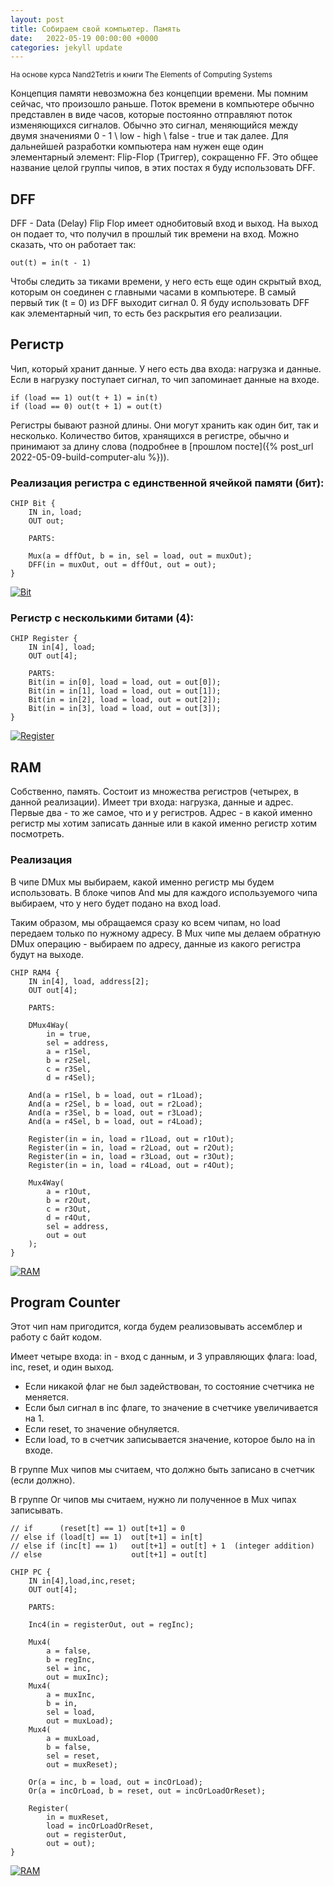 ```yaml
---
layout: post
title: Собираем свой компьютер. Память
date:   2022-05-19 00:00:00 +0000
categories: jekyll update
---
```

<small>
На основе курса Nand2Tetris и книги The Elements of Computing Systems
</small>

Концепция памяти невозможна без концепции времени. Мы помним сейчас, что произошло раньше. Поток времени в компьютере обычно представлен в виде часов, которые постоянно отправляют поток изменяющихся сигналов. Обычно это сигнал, меняющийся между двумя значениями 0 - 1 \ low - high \ false - true и так далее. Для дальнейшей разработки компьютера нам нужен еще один элементарный элемент: Flip-Flop (Триггер), сокращенно FF. Это общее название целой группы чипов, в этих постах я буду использовать DFF.

## DFF

DFF - Data (Delay) Flip Flop имеет однобитовый вход и выход. На выход он подает то, что получил в прошлый тик времени на вход. Можно сказать, что он работает так: 

```
out(t) = in(t - 1) 
```

Чтобы следить за тиками времени, у него есть еще один скрытый вход, которым он соединен с главными часами в компьютере. В самый первый тик (t = 0) из DFF выходит сигнал 0. Я буду использовать DFF как элементарный чип, то есть без раскрытия его реализации.

## Регистр

Чип, который хранит данные. У него есть два входа: нагрузка и данные. Если в нагрузку поступает сигнал, то чип запоминает данные на входе.

```
if (load == 1) out(t + 1) = in(t)
if (load == 0) out(t + 1) = out(t)
```

Регистры бывают разной длины. Они могут хранить как один бит, так и несколько. Количество битов, хранящихся в регистре, обычно и принимают за длину слова (подробнее в [прошлом посте]({% post_url 2022-05-09-build-computer-alu %})).

### Реализация регистра с единственной ячейкой памяти (бит):

```
CHIP Bit {
    IN in, load;
    OUT out;

    PARTS:

    Mux(a = dffOut, b = in, sel = load, out = muxOut);
    DFF(in = muxOut, out = dffOut, out = out);
}
```
[![Bit](/assets/2022-05-19-build-computer-memory/Bit.png)](/assets/2022-05-19-build-computer-memory/Bit.png)

### Регистр с несколькими битами (4):

```
CHIP Register {
    IN in[4], load;
    OUT out[4];

    PARTS:
    Bit(in = in[0], load = load, out = out[0]);
    Bit(in = in[1], load = load, out = out[1]);
    Bit(in = in[2], load = load, out = out[2]);
    Bit(in = in[3], load = load, out = out[3]);
}
```

[![Register](/assets/2022-05-19-build-computer-memory/Register.png)](/assets/2022-05-19-build-computer-memory/Register.png)

## RAM

Собственно, память. Состоит из множества регистров (четырех, в данной реализации). Имеет три входа: нагрузка, данные и адрес. Первые два - то же самое, что и у регистров. Адрес - в какой именно регистр мы хотим записать данные или в какой именно регистр хотим посмотреть.

### Реализация

В чипе DMux мы выбираем, какой именно регистр мы будем использовать. В блоке чипов And мы для каждого используемого чипа выбираем, что у него будет подано на вход  load.

Таким образом, мы обращаемся сразу ко всем чипам, но load передаем только по нужному адресу. В Mux чипе мы делаем обратную DMux операцию - выбираем по адресу, данные из какого регистра будут на выходе.

```
CHIP RAM4 {
    IN in[4], load, address[2];
    OUT out[4];

    PARTS:

    DMux4Way(
        in = true,
        sel = address,
        a = r1Sel,
        b = r2Sel,
        c = r3Sel,
        d = r4Sel);

    And(a = r1Sel, b = load, out = r1Load);
    And(a = r2Sel, b = load, out = r2Load);
    And(a = r3Sel, b = load, out = r3Load);
    And(a = r4Sel, b = load, out = r4Load);

    Register(in = in, load = r1Load, out = r1Out);
    Register(in = in, load = r2Load, out = r2Out);
    Register(in = in, load = r3Load, out = r3Out);
    Register(in = in, load = r4Load, out = r4Out);

    Mux4Way(
        a = r1Out,
        b = r2Out,
        c = r3Out,
        d = r4Out,
        sel = address,
        out = out
    );
}
```

[![RAM](/assets/2022-05-19-build-computer-memory/RAM.png)](/assets/2022-05-19-build-computer-memory/RAM.png)

## Program Counter

Этот чип нам пригодится, когда будем реализовывать ассемблер и работу с байт кодом.

Имеет четыре входа: in - вход с данным, и 3 управляющих флага: load, inc, reset, и один выход.

- Если никакой флаг не был задействован, то состояние счетчика не меняется.
- Если был сигнал в inc флаге, то значение в счетчике увеличивается на 1.
- Если reset, то значение обнуляется.
- Если load, то в счетчик записывается значение, которое было на in входе.

В группе Mux чипов мы считаем, что должно быть записано в счетчик (если должно).

В группе Or чипов мы считаем, нужно ли полученное в Mux чипах записывать.

```
// if      (reset[t] == 1) out[t+1] = 0
// else if (load[t] == 1)  out[t+1] = in[t]
// else if (inc[t] == 1)   out[t+1] = out[t] + 1  (integer addition)
// else                    out[t+1] = out[t]

CHIP PC {
    IN in[4],load,inc,reset;
    OUT out[4];

    PARTS:

    Inc4(in = registerOut, out = regInc);

    Mux4(
        a = false,
        b = regInc,
        sel = inc,
        out = muxInc);
    Mux4(
        a = muxInc,
        b = in,
        sel = load,
        out = muxLoad);
    Mux4(
        a = muxLoad,
        b = false,
        sel = reset,
        out = muxReset);

    Or(a = inc, b = load, out = incOrLoad);
    Or(a = incOrLoad, b = reset, out = incOrLoadOrReset);

    Register(
        in = muxReset,
        load = incOrLoadOrReset,
        out = registerOut,
        out = out);        
}
```

[![RAM](/assets/2022-05-19-build-computer-memory/PC.png)](/assets/2022-05-19-build-computer-memory/PC.png)